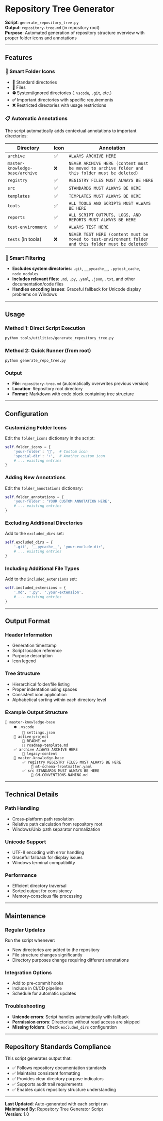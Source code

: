 # Repository Tree Generator

**Script**: `generate_repository_tree.py`  
**Output**: `repository-tree.md` (in repository root)  
**Purpose**: Automated generation of repository structure overview with proper folder icons and annotations

---

## Features

### **🎯 Smart Folder Icons**
- **📁** Standard directories
- **📄** Files 
- **⛔** System/ignored directories (`.vscode`, `.git`, etc.)
- **✅** Important directories with specific requirements
- **❌** Restricted directories with usage restrictions

### **📋 Automatic Annotations**
The script automatically adds contextual annotations to important directories:

| Directory | Icon | Annotation |
|-----------|------|------------|
| `archive` | ✅ | `ALWAYS ARCHIVE HERE` |
| `master-knowledge-base/archive` | ❌ | `NEVER ARCHIVE HERE (content must be moved to archive folder and this folder must be deleted)` |
| `registry` | ✅ | `REGISTRY FILES MUST ALWAYS BE HERE` |
| `src` | ✅ | `STANDARDS MUST ALWAYS BE HERE` |
| `templates` | ✅ | `TEMPLATES MUST ALWAYS BE HERE` |
| `tools` | ✅ | `ALL TOOLS AND SCRIPTS MUST ALWAYS BE HERE` |
| `reports` | ✅ | `ALL SCRIPT OUTPUTS, LOGS, AND REPORTS MUST ALWAYS BE HERE` |
| `test-environment` | ✅ | `ALWAYS TEST HERE` |
| `tests` (in tools) | ❌ | `NEVER TEST HERE (content must be moved to test-environment folder and this folder must be deleted)` |

### **🚫 Smart Filtering**
- **Excludes system directories**: `.git`, `__pycache__`, `.pytest_cache`, `node_modules`
- **Includes relevant files**: `.md`, `.py`, `.yaml`, `.json`, `.txt`, and other documentation/code files
- **Handles encoding issues**: Graceful fallback for Unicode display problems on Windows

---

## Usage

### **Method 1: Direct Script Execution**
```bash
python tools/utilities/generate_repository_tree.py
```

### **Method 2: Quick Runner (from root)**
```bash
python generate_repo_tree.py
```

### **Output**
- **File**: `repository-tree.md` (automatically overwrites previous version)
- **Location**: Repository root directory
- **Format**: Markdown with code block containing tree structure

---

## Configuration

### **Customizing Folder Icons**
Edit the `folder_icons` dictionary in the script:

```python
self.folder_icons = {
    'your-folder': '🎯',  # Custom icon
    'special-dir': '⚡',  # Another custom icon
    # ... existing entries
}
```

### **Adding New Annotations**
Edit the `folder_annotations` dictionary:

```python
self.folder_annotations = {
    'your-folder': 'YOUR CUSTOM ANNOTATION HERE',
    # ... existing entries
}
```

### **Excluding Additional Directories**
Add to the `excluded_dirs` set:

```python
self.excluded_dirs = {
    '.git', '__pycache__', 'your-exclude-dir',
    # ... existing entries
}
```

### **Including Additional File Types**
Add to the `included_extensions` set:

```python
self.included_extensions = {
    '.md', '.py', '.your-extension',
    # ... existing entries
}
```

---

## Output Format

### **Header Information**
- Generation timestamp
- Script location reference
- Purpose description
- Icon legend

### **Tree Structure**
- Hierarchical folder/file listing
- Proper indentation using spaces
- Consistent icon application
- Alphabetical sorting within each directory level

### **Example Output Structure**
```
📁 master-knowledge-base
    ⛔ .vscode
        📄 settings.json
    📁 active-project
        📄 README.md
        📄 roadmap-template.md
    ✅ archive ALWAYS ARCHIVE HERE
        📁 legacy-content
    📁 master-knowledge-base
        ✅ registry REGISTRY FILES MUST ALWAYS BE HERE
            📄 mt-schema-frontmatter.yaml
        ✅ src STANDARDS MUST ALWAYS BE HERE
            📄 GM-CONVENTIONS-NAMING.md
```

---

## Technical Details

### **Path Handling**
- Cross-platform path resolution
- Relative path calculation from repository root
- Windows/Unix path separator normalization

### **Unicode Support**
- UTF-8 encoding with error handling
- Graceful fallback for display issues
- Windows terminal compatibility

### **Performance**
- Efficient directory traversal
- Sorted output for consistency
- Memory-conscious file processing

---

## Maintenance

### **Regular Updates**
Run the script whenever:
- New directories are added to the repository
- File structure changes significantly
- Directory purposes change requiring different annotations

### **Integration Options**
- Add to pre-commit hooks
- Include in CI/CD pipeline
- Schedule for automatic updates

### **Troubleshooting**
- **Unicode errors**: Script handles automatically with fallback
- **Permission errors**: Directories without read access are skipped
- **Missing folders**: Check `excluded_dirs` configuration

---

## Repository Standards Compliance

This script generates output that:
- ✅ Follows repository documentation standards
- ✅ Maintains consistent formatting
- ✅ Provides clear directory purpose indicators
- ✅ Supports audit trail requirements
- ✅ Enables quick repository structure understanding

---

**Last Updated**: Auto-generated with each script run  
**Maintained By**: Repository Tree Generator Script  
**Version**: 1.0 